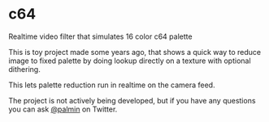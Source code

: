 # c64
Realtime video filter that simulates 16 color c64 palette

This is toy project made some years ago, that shows a quick way to reduce image to 
fixed palette by doing lookup directly on a texture with optional dithering.

This lets palette reduction run in realtime on the camera feed.

The project is not actively being developed, but if you have any questions you can ask [@palmin](https://twitter.com/palmin) on Twitter.
